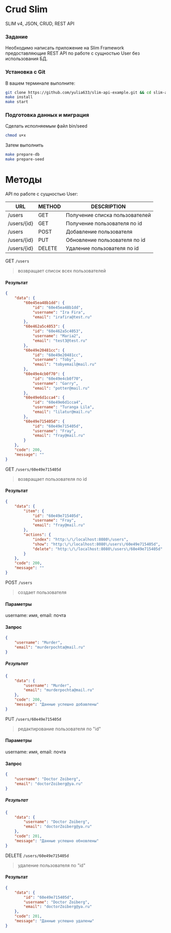 # Crud Slim
SLIM v4, JSON, CRUD, REST API

### Задание
Необходимо написать приложение на Slim Framework предоставляющие REST API по работе с сущностью User без использования БД.

### Установка с Git

В вашем терминале выполните:

```bash
git clone https://github.com/yulia633/slim-api-example.git && cd slim-api-example-main
make install
make start
```

### Подготовка данных и миграция

Сделать исполняемым файл bin/seed

```bash
chmod u+x
```

Затем выполнить

```bash
make prepare-db
make prepare-seed
```

# Методы
API по работе с сущностью User:

| URL | METHOD | DESCRIPTION |
| --- | --- | --- |
| /users | GET | Получение списка пользователей |
| /users/{id} | GET | Получение пользователя по id |
| /users | POST | Добавление пользователя |
| /users/{id} | PUT | Обновление пользователя по id |
| /users/{id} | DELETE | Удаление пользователя по id |


GET `/users`
> возвращает список всех пользователей

#### Результат
```json
{
    "data": {
        "60e45ea48b1dd": {
            "id": "60e45ea48b1dd",
            "username": "Ira Fira",
            "email": "irafira@test.ru"
        },
        "60e462a5c4053": {
            "id": "60e462a5c4053",
            "username": "Maria2",
            "email": "test3@test.ru"
        },
        "60e49e20481cc": {
            "id": "60e49e20481cc",
            "username": "Toby",
            "email": "tobyemail@mail.ru"
        },
        "60e49e4cb0f70": {
            "id": "60e49e4cb0f70",
            "username": "Garry",
            "email": "potter@mail.ru"
        },
        "60e49e6d1cca4": {
            "id": "60e49e6d1cca4",
            "username": "Turanga Lila",
            "email": "lilatur@mail.ru"
        },
        "60e49e715405d": {
            "id": "60e49e715405d",
            "username": "Fray",
            "email": "fray@mail.ru"
        }
    },
    "code": 200,
    "message": ""
}
```


GET `/users/60e49e715405d`
> возвращает пользователя по id

#### Результат
```json
{
    "data": {
        "item": {
            "id": "60e49e715405d",
            "username": "Fray",
            "email": "fray@mail.ru"
        },
        "actions": {
            "index": "http:\/\/localhost:8080\/users",
            "show": "http:\/\/localhost:8080\/users\/60e49e715405d",
            "delete": "http:\/\/localhost:8080\/users\/60e49e715405d"
        }
    },
    "code": 200,
    "message": ""
}
```


POST `/users`
> создает пользователя

#### Параметры
username: имя,
email: почта

#### Запрос
```json
{
    "username": "Murder",
    "email": "murderpochta@mail.ru"
}
```
##### Результат
```json
{
    "data": {
        "username": "Murder",
        "email": "murderpochta@mail.ru"
    },
    "code": 200,
    "message": "Данные успешно добавлены"
}
```


PUT `/users/60e49e715405d`
> редактирование пользователя по "id"

#### Параметры
username: имя,
email: почта

#### Запрос
```json
{
    "username": "Doctor Zoiberg",
    "email": "doctorZoiberg@ya.ru"
}
```

##### Результат
```json
{
    "data": {
        "username": "Doctor Zoiberg",
        "email": "doctorZoiberg@ya.ru"
    },
    "code": 201,
    "message": "Данные успешно обновлены"
}
```


DELETE `/users/60e49e715405d`
> удаление пользователя по "id"

#### Результат
```json
{
    "data": {
        "id": "60e49e715405d",
        "username": "Doctor Zoiberg",
        "email": "doctorZoiberg@ya.ru"
    },
    "code": 201,
    "message": "Данные успешно удалены"
}
```
